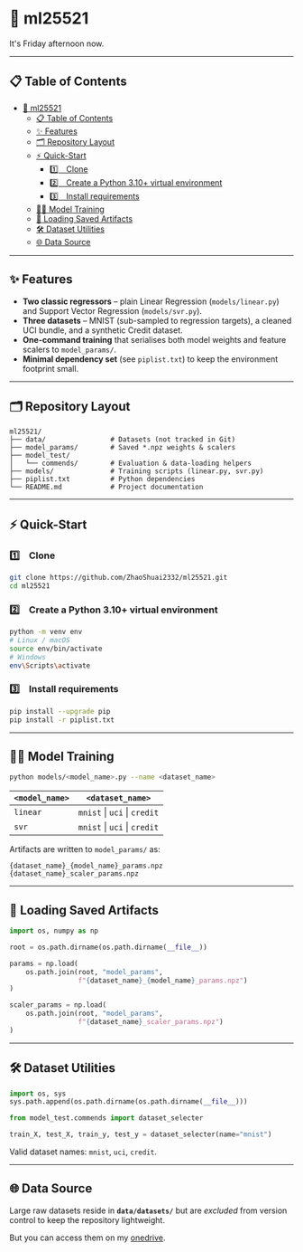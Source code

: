 # 🚀 ml25521

It's Friday afternoon now.

---

## 📋 Table of Contents

- [🚀 ml25521](#-ml25521)
  - [📋 Table of Contents](#-table-of-contents)
  - [✨ Features](#-features)
  - [🗂 Repository Layout](#-repository-layout)
  - [⚡ Quick-Start](#-quick-start)
    - [1️⃣ Clone](#1️⃣clone)
    - [2️⃣ Create a Python 3.10+ virtual environment](#2️⃣create-a-python-310-virtual-environment)
    - [3️⃣ Install requirements](#3️⃣install-requirements)
  - [🏋️‍♀️ Model Training](#️️-model-training)
  - [🔄 Loading Saved Artifacts](#-loading-saved-artifacts)
  - [🛠 Dataset Utilities](#-dataset-utilities)
  - [🌐 Data Source](#-data-source)

---

## ✨ Features

- **Two classic regressors** – plain Linear Regression (`models/linear.py`) and Support Vector Regression (`models/svr.py`).  
- **Three datasets** – MNIST (sub-sampled to regression targets), a cleaned UCI bundle, and a synthetic Credit dataset.  
- **One-command training** that serialises both model weights and feature scalers to `model_params/`.  
- **Minimal dependency set** (see `piplist.txt`) to keep the environment footprint small.

---

## 🗂 Repository Layout

```
ml25521/
├── data/                # Datasets (not tracked in Git)
├── model_params/        # Saved *.npz weights & scalers
├── model_test/
│   └── commends/        # Evaluation & data-loading helpers
├── models/              # Training scripts (linear.py, svr.py)
├── piplist.txt          # Python dependencies
└── README.md            # Project documentation
```

---

## ⚡ Quick-Start

### 1️⃣ Clone

```bash
git clone https://github.com/ZhaoShuai2332/ml25521.git
cd ml25521
```

### 2️⃣ Create a Python 3.10+ virtual environment

```bash
python -m venv env
# Linux / macOS
source env/bin/activate
# Windows
env\Scripts\activate
```

### 3️⃣ Install requirements

```bash
pip install --upgrade pip
pip install -r piplist.txt
```

---

## 🏋️‍♀️ Model Training

```bash
python models/<model_name>.py --name <dataset_name>
```

| `<model_name>` | `<dataset_name>` |
| -------------- | ---------------- |
| `linear`       | `mnist` \| `uci` \| `credit` |
| `svr`          | `mnist` \| `uci` \| `credit` |

Artifacts are written to `model_params/` as:

```
{dataset_name}_{model_name}_params.npz
{dataset_name}_scaler_params.npz
```

---

## 🔄 Loading Saved Artifacts

```python
import os, numpy as np

root = os.path.dirname(os.path.dirname(__file__))

params = np.load(
    os.path.join(root, "model_params",
                 f"{dataset_name}_{model_name}_params.npz")
)

scaler_params = np.load(
    os.path.join(root, "model_params",
                 f"{dataset_name}_scaler_params.npz")
)
```

---

## 🛠 Dataset Utilities

```python
import os, sys
sys.path.append(os.path.dirname(os.path.dirname(__file__)))

from model_test.commends import dataset_selecter

train_X, test_X, train_y, test_y = dataset_selecter(name="mnist")
```

Valid dataset names: `mnist`, `uci`, `credit`.

---

## 🌐 Data Source

Large raw datasets reside in **`data/datasets/`** but are *excluded* from version control to keep the repository lightweight.

But you can access them on my [onedrive](https://stummuac-my.sharepoint.com/:f:/r/personal/21901260_stu_mmu_ac_uk/Documents/datasets?csf=1&web=1&e=1Ki0Pk).

